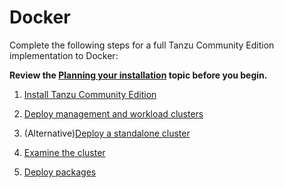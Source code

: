 # Docker
Complete the following steps for a full Tanzu Community Edition implementation to Docker:

**Review the [Planning your installation](installation-planning.md) topic before you begin.**

1. [Install Tanzu Community Edition](cli-installation)

1. [Deploy management and workload clusters](docker-install-mgmt)

1. (Alternative)[Deploy a standalone cluster](docker-install-standalone)

1. [Examine the cluster](verify-deployment)

1. [Deploy packages](packages-intro)

